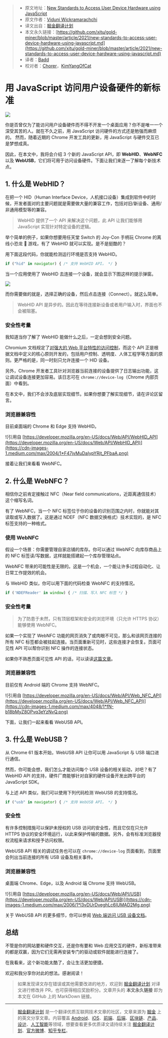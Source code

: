 > * 原文地址：[New Standards to Access User Device Hardware using JavaScript](https://blog.bitsrc.io/new-standards-to-access-user-device-hardware-using-javascript-86b0c156dd3d)
> * 原文作者：[Viduni Wickramarachchi](https://medium.com/@viduniwickramarachchi)
> * 译文出自：[掘金翻译计划](https://github.com/xitu/gold-miner)
> * 本文永久链接：[https://github.com/xitu/gold-miner/blob/master/article/2021/new-standards-to-access-user-device-hardware-using-javascript.md](https://github.com/xitu/gold-miner/blob/master/article/2021/new-standards-to-access-user-device-hardware-using-javascript.md)
> * 译者：[Badd](https://juejin.cn/user/1134351730353207)
> * 校对者：[Chorer](https://github.com/Chorer)，[KimYangOfCat](https://github.com/KimYangOfCat)

# 用 JavaScript 访问用户设备硬件的新标准

![](https://cdn-images-1.medium.com/max/5760/1*qfJbVEgiwXf7b-nEviGJHg.jpeg)

你是否曾仅为了能访问用户设备硬件而不得不开发一个桌面应用？你不是唯一一个深受其苦的人。就在不久之前，用 JavaScript 访问硬件的方式还是勉强而麻烦的。 然而，随着近期的 Chrome 开发工具的更新，用 JavaScript 与硬件交互已是梦想成真。

因此，在本文中，我将会介绍 3 个新的 JavaScript API，即 **WebHID**、**WebNFC** 以及 **WebUSB**，它们将可用于访问设备硬件。下面让我们来逐一了解每个新技术点。

## 1. 什么是 WebHID？

在把一个 HID（Human Interface Device，人机接口设备）集成到软件中的时候，开发者面对的主要问题就是需要做大量的兼容工作，包括对旧/新设备、通用/非通用模型等的兼容。

> WebHID 提供了一个 API 来解决这个问题，此 API 让我们能够用 JavaScript 实现针对特定设备的逻辑。

举个简单的例子，如果你想要用任天堂 Switch 的 Joy-Con 手柄玩 Chrome 的离线小恐龙 🦖 游戏，有了 WebHID 就可以实现。是不是挺酷的？

用下面这段代码，你就能检测运行环境是否支持 WebHID。

```js
if ("hid" in navigator) { /* 支持 WebHID API。 */ }
```

当一个应用使用了 WebHID 去连接一个设备，就会显示下图这样的提示弹窗。

![](https://cdn-images-1.medium.com/max/2560/1*jGpe3g9CW13dDzmCCbBaYQ.jpeg)

而你需要做的就是，选择正确的设备，然后点击连接（Connect）。就这么简单。

> WebHID API 是异步的。因此在等待连接新设备或者用户输入时，界面也不会被阻塞。

### 安全性考量

我知道当你了解了 WebHID 能做什么之后，一定会想到安全问题。

Chromium 文档规定了[对强大的 Web 平台特性的访问控制](https://chromium.googlesource.com/chromium/src/+/lkgr/docs/security/permissions-for-powerful-web-platform-features.md)，而这个 API 正是根据文档中定义的核心原则开发的，包括用户控制、透明度、人体工程学等方面的原则。更严格的是，同一时刻只允许连接一个 HID 设备。

另外，Chrome 开发者工具针对浏览器当前连接的设备提供了日志输出功能，这让调试设备连接更加容易。该日志可在 `chrome://device-log`（Chrome 内部页面）中看到。

在本文中，我们不会涉及底层实现细节。如果你想要了解实现细节，请在评论区留言。

### 浏览器兼容性

目前桌面端的 Chrome 和 Edge 支持 WebHID。

![引用自 [https://developer.mozilla.org/en-US/docs/Web/API/WebHID_API](https://developer.mozilla.org/en-US/docs/Web/API/WebHID_API)](https://cdn-images-1.medium.com/max/2004/1*F47jvMuDaIypYRjt_PFbaA.png)

接着让我们来看看 WebNFC。

## 2. 什么是 WebNFC？

相信你之前肯定接触过 NFC（Near field communications，近距离通信技术）这个缩写名词。

有了 WebNFC，当一个 NFC 标签位于你的设备的识别范围之内时，你就能对其读取或写入数据了。这是通过 NDEF（NFC 数据交换格式）技术实现的，是 NFC 标签支持的一种格式。

### 使用 WebNFC

假设一个场景：你需要管理自家店铺的库存。你可以通过 WebNFC 向库存商品上的 NFC 标签读/写数据，这样就能搭建起一个库存管理站点。

WebNFC 带来的可能性是无限的。这是一个机会，一个能让许多过程自动化、让日常工作提效的机会。

与 WebHID 类似，你可以用下面的代码检查 WebNFC 的支持情况。

```js
if ('NDEFReader' in window) { /* 扫描、写入 NFC 标签 */ }
```

### 安全性考量

> 为了防患于未然，只有顶层框架和安全的浏览环境（只允许 HTTPS 协议）能够使用 WebNFC。

如果一个实现了 WebNFC 功能的网页消失了或肉眼不可见，那么和该网页连接的所有 NFC 标签都会被挂起连接。当页面重新可见时，这些连接才会恢复。页面可见性 API 可以帮你识别 NFC 操作的连接状态。

如果你不熟悉页面可见性 API 的话，可以读读[这篇文章](https://blog.bitsrc.io/page-lifecycle-api-a-browser-api-every-frontend-developer-should-know-b1c74948bd74)。

### 浏览器兼容性

目前仅有 Android 端的 Chrome 支持 WebNFC。

![引用自 [https://developer.mozilla.org/en-US/docs/Web/API/Web_NFC_API](https://developer.mozilla.org/en-US/docs/Web/API/Web_NFC_API)](https://cdn-images-1.medium.com/max/4048/1*fN-b18bMyZ8OPvq3eYzNvQ.png)

下面，让我们一起来看看 WebUSB API。

## 3. 什么是 WebUSB？

从 Chrome 61 版本开始，WebUSB API 让你可以用 JavaScript 与 USB 端口进行通信。

然而，你可能会想，我们怎么才能访问每个 USB 设备的相关驱动，对吧？有了 WebHID API 的支持，硬件厂商能够针对自家的硬件设备开发出跨平台的 JavaScript SDK。

与上述 API 类似，我们可以使用下列代码检测 WebUSB 的支持情况。

```js
if ("usb" in navigator) { /* 支持 WebUSB API。 */ }
```

### 安全性

有许多控制措施可以保护未授权的 USB 访问的安全性，而且它仅在只允许 HTTPS 协议的安全环境运行，以此来保护传输的数据。另外，会有标准浏览器授权流程来请求和授予访问权限。

WebUSB API 相关的调试任务也可以在 `chrome://device-log` 页面看到，页面里会列出当前连接的所有 USB 设备及相关事件。

### 浏览器兼容性

桌面端 Chrome、Edge，以及 Android 端 Chrome 支持 WebUSB。

![引用自 [https://developer.mozilla.org/en-US/docs/Web/API/USB](https://developer.mozilla.org/en-US/docs/Web/API/USB)](https://cdn-images-1.medium.com/max/2006/1*l3vDUrDveghLc6IUMAD2Mg.png)

关于 WebUSB API 的更多细节，你可以参阅 [Web 端访问 USB 设备文档](https://web.dev/usb/)。

## 总结

不管是你的网站要和硬件交互，还是你有要和 Web 应用交互的硬件，新标准带来的都是双赢，因为它们无需再安装专门的驱动或软件就能进行连接了。

在我看来，这个新功能太酷了，会让生活更加便捷。

欢迎和我分享你对此的想法。感谢阅读！

> 如果发现译文存在错误或其他需要改进的地方，欢迎到 [掘金翻译计划](https://github.com/xitu/gold-miner) 对译文进行修改并 PR，也可获得相应奖励积分。文章开头的 **本文永久链接** 即为本文在 GitHub 上的 MarkDown 链接。

---

> [掘金翻译计划](https://github.com/xitu/gold-miner) 是一个翻译优质互联网技术文章的社区，文章来源为 [掘金](https://juejin.im) 上的英文分享文章。内容覆盖 [Android](https://github.com/xitu/gold-miner#android)、[iOS](https://github.com/xitu/gold-miner#ios)、[前端](https://github.com/xitu/gold-miner#前端)、[后端](https://github.com/xitu/gold-miner#后端)、[区块链](https://github.com/xitu/gold-miner#区块链)、[产品](https://github.com/xitu/gold-miner#产品)、[设计](https://github.com/xitu/gold-miner#设计)、[人工智能](https://github.com/xitu/gold-miner#人工智能)等领域，想要查看更多优质译文请持续关注 [掘金翻译计划](https://github.com/xitu/gold-miner)、[官方微博](http://weibo.com/juejinfanyi)、[知乎专栏](https://zhuanlan.zhihu.com/juejinfanyi)。
